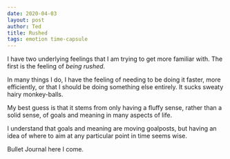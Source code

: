 ```yaml
---
date: 2020-04-03
layout: post
author: Ted
title: Rushed
tags: emotion time-capsule
---
```

I have two underlying feelings that I am trying to get more familiar with. The first is the feeling of _being rushed_.

In many things I do, I have the feeling of needing to be doing it faster, more efficiently, or that I should be doing something else entirely. It sucks sweaty hairy monkey-balls.

My best guess is that it stems from only having a fluffy sense, rather than a solid sense, of goals and meaning in many aspects of life.

I understand that goals and meaning are moving goalposts, but having an idea of where to aim at any particular point in time seems wise.

Bullet Journal here I come.
